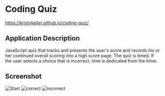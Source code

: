 # Coding Quiz
https://kristykeller.github.io/coding-quiz/

## Application Description 
JavaScript quiz that tracks and presents the user's score and records his or her continued overall scoring into a high score page. The quiz is timed. If the user selects a choice that is incorrect, time is dedicated from the timer.  

## Screenshot
![Start](https://drive.google.com/file/d/1EOQN2wj-0S_FfFV99MJ61md7KrcMA9WZ/view?usp=sharing)
![correct](https://drive.google.com/file/d/1dPcRVZ9X21VJo65bdHDbAByjZYLxMRga/view?usp=sharing)
![incorrect](https://drive.google.com/file/d/1htnFapGGVl7Vjp9IJ8--O6ufACZq4BrV/view?usp=sharing)

